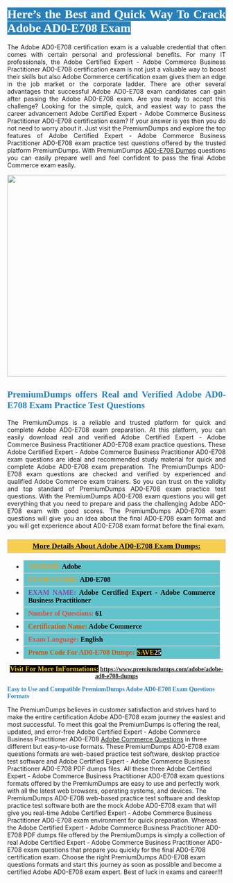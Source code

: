 <h1 style="text-align: justify;"><span style="color:#ffffff;"><span style="font-family:Georgia,serif;"><strong><span style="background-color:#2980b9;">Here’s the Best and Quick Way To Crack Adobe AD0-E708 Exam</span></strong></span></span></h1>

<p style="text-align: justify;">The Adobe AD0-E708 certification exam is a valuable credential that often comes with certain personal and professional benefits. For many IT professionals, the Adobe Certified Expert - Adobe Commerce Business Practitioner AD0-E708 certification exam is not just a valuable way to boost their skills but also Adobe Commerce certification exam gives them an edge in the job market or the corporate ladder. There are other several advantages that successful Adobe AD0-E708 exam candidates can gain after passing the Adobe AD0-E708 exam. Are you ready to accept this challenge? Looking for the simple, quick, and easiest way to pass the career advancement Adobe Certified Expert - Adobe Commerce Business Practitioner AD0-E708 certification exam? If your answer is yes then you do not need to worry about it. Just visit the PremiumDumps and explore the top features of Adobe Certified Expert - Adobe Commerce Business Practitioner AD0-E708 exam practice test questions offered by the trusted platform PremiumDumps. With PremiumDumps <a href="https://www.premiumdumps.com/adobe/adobe-ad0-e708-dumps">AD0-E708 Dumps</a> questions you can easily prepare well and feel confident to pass the final Adobe Commerce exam easily.</p>

<p style="text-align: center;"><a href="https://www.premiumdumps.com/adobe/adobe-ad0-e708-dumps"><img alt="" src="https://i.imgur.com/KJGzbJ2.jpeg" style="width: 700px; height: 465px;" /></a></p>

<h2 style="text-align: justify;"><span style="color:#2980b9;"><span style="font-family:Georgia,serif;"><strong>PremiumDumps offers Real and Verified Adobe AD0-E708 Exam Practice Test Questions</strong></span></span></h2>

<p style="text-align: justify;">The PremiumDumps is a reliable and trusted platform for quick and complete Adobe AD0-E708 exam preparation. At this platform, you can easily download real and verified Adobe Certified Expert - Adobe Commerce Business Practitioner AD0-E708 exam practice questions. These Adobe Certified Expert - Adobe Commerce Business Practitioner AD0-E708 exam questions are ideal and recommended study material for quick and complete Adobe AD0-E708 exam preparation. The PremiumDumps AD0-E708 exam questions are checked and verified by experienced and qualified Adobe Commerce exam trainers. So you can trust on the validity and top standard of PremiumDumps AD0-E708 exam practice test questions. With the PremiumDumps AD0-E708 exam questions you will get everything that you need to prepare and pass the challenging Adobe AD0-E708 exam with good scores. The PremiumDumps AD0-E708 exam questions will give you an idea about the final AD0-E708 exam format and you will get experience about AD0-E708 exam format before the final exam.</p>

<h3 style="background: #f7ce50; border: 1px solid rgb(204, 204, 204); padding: 5px 10px; text-align: center;"><span style="font-family:Georgia,serif;"><u><u><span style="color:#000000;"><span style="font-size:11pt"><span style="line-height:normal"><b><span style="font-size:13.0pt"><span cambria="">More Details About Adobe AD0-E708 Exam Dumps:</span></span></b></span></span></span></u></u></span></h3>

<ul>
	<li style="margin:0cm 10pt">
	<div style="background:#61c4cd; border: 1px solid rgb(204, 204, 204); padding: 5px 10px; text-align: justify;"><span style="font-family:Georgia,serif;"><span style="font-size:11pt"><span style="line-height:normal"><b><span style="font-size:12.0pt"><span new="" roman="" times=""><span style="color:#f39c12;">VENDOR:</span> <span style="color:#000000;">Adobe</span></span></span></b></span></span></span></div>
	</li>
	<li style="margin:0cm 10pt">
	<div style="background: #61c4cd; border: 1px solid rgb(204, 204, 204); padding: 5px 10px; text-align: justify;"><span style="font-family:Georgia,serif;"><span style="font-size:11pt"><span style="line-height:normal"><b><span style="font-size:12.0pt"><span new="" roman="" times=""><span style="color:#f39c12;">EXAM CCODE:</span> <span style="color:#000000;">AD0-E708</span></span></span></b></span></span></span></div>
	</li>
	<li style="margin:0cm 10pt">
	<div style="background: #61c4cd; border: 1px solid rgb(204, 204, 204); padding: 5px 10px; text-align: justify;"><span style="font-family:Georgia,serif;"><span style="font-size:11pt"><span style="line-height:normal"><b><span style="font-size:12.0pt"><span new="" roman="" times=""><span style="color:#8e44ad;">EXAM NAME:</span> <span style="color:#000000;">Adobe Certified Expert - Adobe Commerce Business Practitioner</span></span></span></b></span></span></span></div>
	</li>
	<li style="margin:0cm 10pt">
	<div style="background: #61c4cd; border: 1px solid rgb(204, 204, 204); padding: 5px 10px;"><span style="font-family:Georgia,serif;"><span style="font-size:11pt"><span style="line-height:normal"><b><span style="font-size:12.0pt"><span new="" roman="" times=""><span style="color:#e74c3c;">Number of Questions:</span><span style="color:#000000;"><span style="color:#f1c40f;"> </span>61</span></span></span></b></span></span></span></div>
	</li>
	<li style="margin:0cm 10pt">
	<div style="background: #61c4cd; border: 1px solid rgb(204, 204, 204); padding: 5px 10px; text-align: justify;"><span style="font-family:Georgia,serif;"><span style="font-size:11pt"><span style="line-height:normal"><b><span style="font-size:12.0pt"><span new="" roman="" times=""><span style="color:#d35400;">Certification Name:</span> Adobe Commerce</span></span></b></span></span></span></div>
	</li>
	<li style="margin:0cm 10pt">
	<div style="background: #61c4cd; border: 1px solid rgb(204, 204, 204); padding: 5px 10px; text-align: justify;"><span style="font-family:Georgia,serif;"><span style="font-size:11pt"><span style="line-height:normal"><b><span style="font-size:12.0pt"><span new="" roman="" times=""><span style="color:#e74c3c;">Exam Language:</span> <span style="color:#000000;">English</span></span></span></b></span></span></span></div>
	</li>
	<li style="margin:0cm 10pt">
	<div style="background: #61c4cd; border: 1px solid rgb(204, 204, 204); padding: 5px 10px;"><span style="font-family:Georgia,serif;"><span style="font-size:11pt"><span style="line-height:normal"><b><span style="font-size:12.0pt"><span new="" roman="" times=""><span style="color:#d35400;">Promo Code For AD0-E708 Dumps:</span><span style="color:#f1c40f;"> <span style="background-color:#000000;">SAVE</span></span><span style="color:#ffffff;"><span style="background-color:#000000;">25</span></span></span></span></b></span></span></span></div>
	</li>
</ul>

<p style="text-align: center;"><span style="font-family:Georgia,serif;"><strong><span style="font-size:16px;"><span style="color:#f1c40f;"><span style="background-color:#000000;">Visit For More InFormations:</span></span></span> <a href="https://www.premiumdumps.com/adobe/adobe-ad0-e708-dumps">https://www.premiumdumps.com/adobe/adobe-ad0-e708-dumps</a></strong></span></p>

<p><span style="color:#2980b9;"><span style="font-family:Georgia,serif;"><strong><strong><strong>Easy to Use and Compatible PremiumDumps Adobe AD0-E708 Exam Questions Formats</strong></strong></strong></span></span></p>

<p>The PremiumDumps believes in customer satisfaction and strives hard to make the entire certification Adobe AD0-E708 exam journey the easiest and most successful. To meet this goal the PremiumDumps is offering the real, updated, and error-free Adobe Certified Expert - Adobe Commerce Business Practitioner AD0-E708 <a href="https://www.premiumdumps.com/adobe/adobe-commerce-dumps">Adobe Commerce Questions</a> in three different but easy-to-use formats. These PremiumDumps AD0-E708 exam questions formats are web-based practice test software, desktop practice test software and Adobe Certified Expert - Adobe Commerce Business Practitioner AD0-E708 PDF dumps files. All these three Adobe Certified Expert - Adobe Commerce Business Practitioner AD0-E708 exam questions formats offered by the PremiumDumps are easy to use and perfectly work with all the latest web browsers, operating systems, and devices. The PremiumDumps AD0-E708 web-based practice test software and desktop practice test software both are the mock Adobe AD0-E708 exam that will give you real-time Adobe Certified Expert - Adobe Commerce Business Practitioner AD0-E708 exam environment for quick preparation. Whereas the Adobe Certified Expert - Adobe Commerce Business Practitioner AD0-E708 PDF dumps file offered by the PremiumDumps is simply a collection of real Adobe Certified Expert - Adobe Commerce Business Practitioner AD0-E708 exam questions that prepare you quickly for the final AD0-E708 certification exam. Choose the right PremiumDumps AD0-E708 exam questions formats and start this journey as soon as possible and become a certified Adobe AD0-E708 exam expert. Best of luck in exams and career!!!</p>
